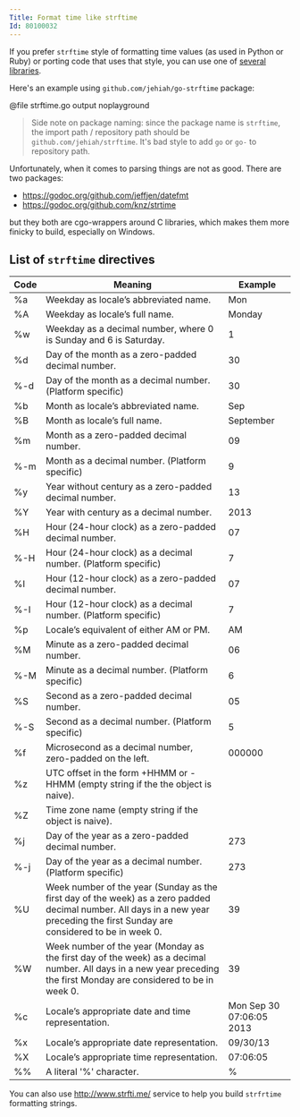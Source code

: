 ```yaml
---
Title: Format time like strftime
Id: 80100032
---
```


If you prefer `strftime` style of formatting time values (as used in Python or Ruby) or porting code that uses that style, you can use one of [several libraries](https://godoc.org/?q=strftime).

Here's an example using `github.com/jehiah/go-strftime` package:

@file strftime.go output noplayground

> Side note on package naming: since the package name is `strftime`, the import path / repository path should be `github.com/jehiah/strftime`. It's bad style to add `go` or `go-` to repository path.

Unfortunately, when it comes to parsing things are not as good. There are two packages:
* https://godoc.org/github.com/jeffjen/datefmt
* https://godoc.org/github.com/knz/strtime

but they both are cgo-wrappers around C libraries, which makes them more finicky to build, especially on Windows.

<!-- TODO: mention https://github.com/bmuller/arrow or write my own library that does both parsing and formatting -->

## List of `strftime` directives

|Code|Meaning|Example|
|----|-------|-------|
|%a|Weekday as locale’s abbreviated name.|Mon|
|%A|Weekday as locale’s full name.|Monday|
|%w|Weekday as a decimal number, where 0 is Sunday and 6 is Saturday.|1|
|%d|Day of the month as a zero-padded decimal number.|30|
|%-d|Day of the month as a decimal number. (Platform specific)|30|
|%b|Month as locale’s abbreviated name.|Sep|
|%B|Month as locale’s full name.|September|
|%m|Month as a zero-padded decimal number.|09|
|%-m|Month as a decimal number. (Platform specific)|9|
|%y|Year without century as a zero-padded decimal number.|13|
|%Y|Year with century as a decimal number.|2013|
|%H|Hour (24-hour clock) as a zero-padded decimal number.|07|
|%-H|Hour (24-hour clock) as a decimal number. (Platform specific)|7|
|%I|Hour (12-hour clock) as a zero-padded decimal number.|07|
|%-I|Hour (12-hour clock) as a decimal number. (Platform specific)|7|
|%p|Locale’s equivalent of either AM or PM.|AM|
|%M|Minute as a zero-padded decimal number.|06|
|%-M|Minute as a decimal number. (Platform specific)|6|
|%S|Second as a zero-padded decimal number.|05|
|%-S|Second as a decimal number. (Platform specific)|5|
|%f|Microsecond as a decimal number, zero-padded on the left.|000000|
|%z|UTC offset in the form +HHMM or -HHMM (empty string if the the object is naive).|
|%Z|Time zone name (empty string if the object is naive).|
|%j|Day of the year as a zero-padded decimal number.|273|
|%-j|Day of the year as a decimal number. (Platform specific)|273|
|%U|Week number of the year (Sunday as the first day of the week) as a zero padded decimal number. All days in a new year preceding the first Sunday are considered to be in week 0.|39|
|%W|Week number of the year (Monday as the first day of the week) as a decimal number. All days in a new year preceding the first Monday are considered to be in week 0.|39|
|%c|Locale’s appropriate date and time representation.|Mon Sep 30 07:06:05 2013|
|%x|Locale’s appropriate date representation.|09/30/13|
|%X|Locale’s appropriate time representation.|07:06:05|
|%%|A literal '%' character.|%|

You can also use http://www.strfti.me/ service to help you build `strfrtime` formatting strings.
